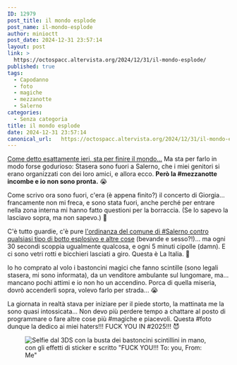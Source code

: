 ```yaml
---
ID: 12979
post_title: il mondo esplode
post_name: il-mondo-esplode
author: minioctt
post_date: 2024-12-31 23:57:14
layout: post
link: >
  https://octospacc.altervista.org/2024/12/31/il-mondo-esplode/
published: true
tags:
  - Capodanno
  - foto
  - magiche
  - mezzanotte
  - Salerno
categories:
  - Senza categoria
title: il mondo esplode
date: 2024-12-31 23:57:14
canonical_url:   https://octospacc.altervista.org/2024/12/31/il-mondo-esplode/
---
```

<!-- wp:paragraph -->
<p><a href="/microblog-mirror/2024/12/31/la-fine-del-mondo/">Come detto esattamente ieri, sta per finire il mondo...</a> Ma sta per farlo in modo forse godurioso: Stasera sono fuori a Salerno, che i miei genitori si erano organizzati con dei loro amici, e allora ecco. <strong>Però la #mezzanotte incombe e io non sono pronta.</strong> 😭</p>
<!-- /wp:paragraph -->

<!-- wp:paragraph -->
<p>Come scrivo ora sono fuori, c'era (è appena finito?) il concerto di Giorgia... francamente non mi freca, e sono stata fuori, anche perché per entrare nella zona interna mi hanno fatto questioni per la borraccia. (Se lo sapevo la lasciavo sopra, ma non sapevo.) 😤</p>
<!-- /wp:paragraph -->

<!-- wp:paragraph -->
<p>C'è tutto guardie, c'è pure <a href="https://www.comune.salerno.it/novita/divieto-utilizzo-fuochi-dartificio-e-vendita-e-consumo-bevande-e-chiusura-anticipata-villa-comunale">l'ordinanza del comune di #Salerno contro qualsiasi tipo di botto esplosivo e altre cose</a> (bevande e sesso?!)... ma ogni 30 secondi scoppia ugualmente qualcosa, e ogni 5 minuti cipolle (damn). E ci sono vetri rotti e bicchieri lasciati a giro. Questa è La Italia. 👻</p>
<!-- /wp:paragraph -->

<!-- wp:paragraph -->
<p>Io ho comprato al volo i bastoncini magici che fanno scintille (sono legali stasera, mi sono informata), da un venditore ambulante sul lungomare, ma... mancano pochi attimi e io non ho un accendino. Porca di quella miseria, dovrò accenderli sopra, volevo farlo per strada... 😭</p>
<!-- /wp:paragraph -->

<!-- wp:paragraph -->
<p>La giornata in realtà stava per iniziare per il piede storto, la mattinata me la sono quasi intossicata... Non devo più perdere tempo a chattare al posto di programmare o fare altre cose più #magiche e piacevoli. Questa #foto dunque la dedico ai miei haters!!! FUCK YOU IN #2025!!! 😈</p>
<!-- /wp:paragraph -->

<!-- wp:paragraph -->
<p></p>
<!-- /wp:paragraph -->

<!-- wp:image {"id":12981,"sizeSlug":"large","linkDestination":"none","align":"center"} -->
<figure class="wp-block-image aligncenter size-large"><img src="{{site.cdnurl}}/assets/uploads/2024/12/8bab881a-d9bb-491c-ad3b-3cf0a0d8ff35-2-320x160.jpg" alt="Selfie dal 3DS con la busta dei bastoncini scintillini in mano, con gli effetti di sticker e scritto &quot;FUCK YOU!!! To: you, From: Me&quot;" class="wp-image-12981"/></figure>
<!-- /wp:image -->